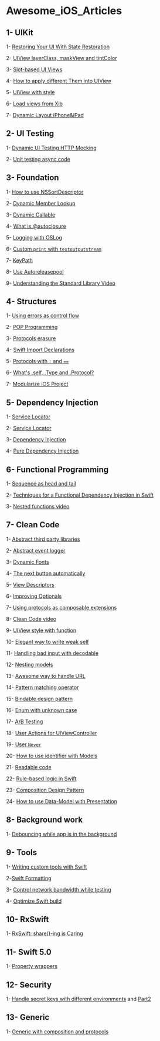 # Awesome_iOS_Articles

## 1- UIKit 

1- [Restoring Your UI With State Restoration](https://agostini.tech/2018/11/25/restoring-your-ui-with-state-restoration)

2- [UIView layerClass, maskView and tintColor](https://www.iosdev.recipes/uiview/apis-you-forgot-layerclass-maskView-and-uitintadjustmentmode)

3- [Slot-based UI Views](https://www.swiftbysundell.com/posts/slot-based-ui-development-in-swift)

4- [How to apply different Them into UIView](https://www.latenightswift.com/2018/04/26/implementing-night-mode)

5- [UIView with style](https://felginep.github.io/2019-02-19/uiview-styling-with-functions)

6- [Load views from Xib](https://www.prolificinteractive.com/2017/06/09/xib-awakening-uniform-way-load-xibs/)

7- [Dynamic Layout iPhone&iPad](https://medium.com/flawless-app-stories/building-adaptive-layout-with-size-classes-programmatically-40db42950c89)


## 2- UI Testing

1- [Dynamic UI Testing HTTP Mocking](http://swiftpearls.com/dynamic-ui-testing-http-mocking.html)

2- [Unit testing async code](https://www.vadimbulavin.com/unit-testing-async-code-in-swift)


## 3- Foundation

1- [How to use NSSortDescriptor](https://nshipster.com/nssortdescriptor)

2- [Dynamic Member Lookup](https://www.hackingwithswift.com/articles/55/how-to-use-dynamic-member-lookup-in-swift)

3- [Dynamic Callable](https://www.hackingwithswift.com/articles/134/how-to-use-dynamiccallable-in-swift)

4- [What is @autoclosure](https://www.swiftbysundell.com/posts/using-autoclosure-when-designing-swift-apis)

5- [Logging with OSLog](https://www.lordcodes.com/posts/clear-and-searchable-logging-in-swift-with-oslog)

6- [Custom `print` with `textoutputstream`](https://nshipster.com/textoutputstream)

7- [KeyPath](https://www.klundberg.com/blog/swift-4-keypaths-and-you)

8- [Use Autoreleasepool](https://swiftrocks.com/autoreleasepool-in-2019-swift.html)

9- [Understanding the Standard Library Video](https://www.youtube.com/watch?v=wB-bi8_rSLs)


## 4- Structures

1- [Using errors as control flow](https://www.swiftbysundell.com/posts/using-errors-as-control-flow-in-swift)

2- [POP Programming](https://developer.apple.com/videos/play/wwdc2016/419)

3- [Protocols erasure](https://www.bignerdranch.com/blog/breaking-down-type-erasures-in-swift/)

4- [Swift Import Declarations](https://nshipster.com/import/?utm_campaign)

5- [Protocols with `:` and `==`](https://swiftindepth.com/2019-01-13/the-subtleties-of-protocol-extensions)

6- [What's .self, .Type and .Protocol? ](https://swiftrocks.com/whats-type-and-self-swift-metatypes.html)

7- [Modularize iOS Project](https://edit.theappbusiness.com/modular-ios-strangling-the-monolith-4a6843a28992)


## 5- Dependency Injection

1- [Service Locator](https://quickbirdstudios.com/blog/swift-dependency-injection-service-locators)

2- [Service Locator](https://medium.com/@kenmarin_23370/dependency-injection-servicelocator-pattern-unit-testing-with-self-creating-mocks-in-swift-a303f4fc9f73)

3- [Dependency Injection](https://medium.com/makingtuenti/dependency-injection-in-swift-part-1-236fddad144a)

4- [Pure Dependency Injection](https://github.com/devxoul/Pure)



## 6- Functional Programming

1- [Sequence as head and tail](https://oleb.net/2018/sequence-head-tail/?utm_campaign)

2- [Techniques for a Functional Dependency Injection in Swift](https://medium.com/@foolonhill/techniques-for-a-functional-dependency-injection-in-swift-b9a6143634ab)

3- [Nested functions video](https://academy.realm.io/posts/altconf-saul-mora-object-orientated-functional-programming)

## 7- Clean Code

1- [Abstract third party libraries](https://benoitpasquier.com/abstract-ios-third-party-libraries)

2- [Abstract event logger](https://www.swiftbysundell.com/posts/building-an-enum-based-analytics-system-in-swift)

3- [Dynamic Fonts](https://152percent.com/blog/2018/7/3/dynamic-font-api-swift)

4- [The next button automatically](https://rolandleth.com/handling-the-next-button-automatically)

5- [View Descriptors](https://152percent.com/blog/2018/4/16/view-descriptors)

6- [Improving Optionals](http://www.russbishop.net/improving-optionals)

7- [Using protocols as composable extensions](https://mecid.github.io/2019/01/17/using-protocols-as-composable-extensions)

8- [Clean Code video](https://www.youtube.com/watch?v=_qKlb7MbeKA)

9- [UIView style with function](https://felginep.github.io/2019-02-19/uiview-styling-with-functions)

10- [Elegant way to write weak self](https://www.swiftbysundell.com/posts/capturing-objects-in-swift-closures)

11- [Handling bad input with decodable](https://paul-samuels.com/blog/2019/03/03/handling-bad-input-with-decodable)

12- [Nesting models](https://clean-swift.com/clean-swift-v2-better-models)

13- [Awesome way to handle URL](http://www.figure.ink/blog/2018/7/23/custom-types-for-powerful-matching)

14- [Pattern matching operator](https://mecid.github.io/2019/03/20/pattern-matching-operator/)

15- [Bindable design pattern](https://www.swiftbysundell.com/posts/bindable-values-in-swift)

16- [Enum with unknown case](https://www.latenightswift.com/2019/02/04/unknown-enum-cases/)

17- [A/B Testing](https://heartbeat.fritz.ai/structuring-your-ios-app-for-split-testing-178eacf5aa7c)

18- [User Actions for UIViewController](https://www.swiftbysundell.com/posts/extracting-view-controller-actions-in-swift)

19- [User `Never`](https://medium.com/connected/express-impossible-code-in-swift-with-never-db5b4d3f74a0)

20- [How to use identifier with Models](https://medium.com/better-programming/better-swift-codable-models-through-composition-a6b109b7e8c7)

21- [Readable code](https://academy.realm.io/posts/a-neatly-typed-message-improving-code-readability/)

22- [Rule-based logic in Swift](https://www.swiftbysundell.com/posts/rule-based-logic-in-swift)

23- [Composition Design Pattern](https://medium.com/flawless-app-stories/app-architecture-and-object-composition-in-swift-c9101a9e37e3)

24- [How to use Data-Model with Presentation](https://medium.com/flawless-app-stories/open-closed-principle-in-ios-part-2-b59456549ee1)

## 8- Background work

1- [Debouncing while app is in the background](https://benoitpasquier.com/abstract-ios-third-party-libraries)



## 9- Tools

1- [Writing custom tools with Swift](https://paul-samuels.com/blog/2019/01/12/writing-custom-tools-with-swift)

2-[Swift Formatting](https://nshipster.com/swift-format/)

3- [Control network bandwidth while testing](https://nshipster.com/network-link-conditioner)

4- [Optimize Swift build](https://medium.com/flawless-app-stories/optimize-swift-build-and-compile-times-in-xcode-8a212e2e7d86)


## 10- RxSwift

1- [RxSwift: share()-ing is Caring](https://medium.com/gett-engineering/rxswift-share-ing-is-caring-341557714a2d)


## 11- Swift 5.0

1- [Property wrappers](https://www.avanderlee.com/swift/property-wrappers)


## 12- Security 

1- [Handle secret keys with different environments](https://thoughtbot.com/blog/let-s-setup-your-ios-environments) and [Part2](https://www.lordcodes.com/posts/managing-secrets-within-an-ios-app)

## 13- Generic
1- [Generic with composition and protocols](https://developer.apple.com/videos/play/wwdc2016/419/)
